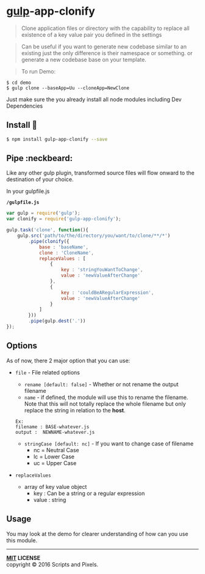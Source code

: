 # [gulp](http://gulpjs.com)-app-clonify

>Clone application files or directory with the capability to replace all existence of a key value pair you defined in the settings

>Can be useful if you want to generate new codebase similar to an existing just the only difference is their namespace or something. or generate a new codebase base on your template.

> To run Demo:
>
```
$ cd demo
$ gulp clone --baseApp=Uu --cloneApp=NewClone
```
Just make sure the you already install all node modules including Dev Dependencies

Install :traffic_light:
-------

```bash
$ npm install gulp-app-clonify --save
```


## Pipe :neckbeard:

Like any other gulp plugin, transformed source files will flow onward to the destination of your choice.

In your gulpfile.js

**`/gulpfile.js`**

```javascript
var gulp = require('gulp');
var clonify = require('gulp-app-clonify');

gulp.task('clone', function(){
    gulp.src('path/to/the/directory/you/want/to/clone/**/*')
        .pipe(clonify({
            base : 'baseName',
            clone : 'CloneName',
            replaceValues : [
                {
                    key : 'stringYouWantToChange',
                    value : 'newValueAfterChange'
                },
                {
                    key : 'couldBeARegularExpression',
                    value : 'newValueAfterChange'
                }
            ]
        }))
        .pipe(gulp.dest('.'))
});


```

## Options

As of now, there 2 major option that you can use:

* `file` - File related options
	* `rename [default: false]` - Whether or not rename the output filename
	* `name` - if defined, the module will use this to rename the filename. Note that this will not totally replace the whole filename but only replace the string in relation to the **host**. 
	
	```
	Ex:
	filename : BASE-whatever.js
	output :  NEWNAME-whatever.js
	
	```
	
	* `stringCase [default: nc]` - If you want to change case of filename
		* nc = Neutral Case
		* lc = Lower Case
		* uc = Upper Case
* `replaceValues`
    * array of key value object
    	* key : Can be a string or a regular expression
    	* value : string



## Usage

You may look at the demo for clearer understanding of how can you use this module.


----
**[MIT](LICENSE) LICENSE** <br>
copyright &copy; 2016 Scripts and Pixels.
